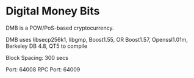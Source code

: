 Digital Money Bits
=====================================


DMB is a POW/PoS-based cryptocurrency.

DMB uses libsecp256k1, libgmp, Boost1.55, OR Boost1.57,
Openssl1.01m, Berkeley DB 4.8, QT5 to compile

Block Spacing: 300 secs

Port: 64008 RPC Port: 64009

